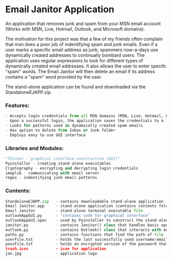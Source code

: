 # Email Janitor Application
An application that removes junk and spam from your MSN email account (Works with MSN, Live, Hotmail, Outlook, and Microsoft domains). 

The motivation for this project was that a few of my friends often complain that msn does a poor job of indentifying 
spam and junk emails. Even if a user marks a specific email address as junk, spammers now-a-days use dynamically created addresses to 
continually bombard users. The application uses regular expressions to look for different types of dynamically created email addresses.
It also allows the user to enter specifc "spam" words. The Email Janitor will then delete an email if its address contains a "spam"
word provided by the user. 

The stand-alone application can be found and downloaded via the StandaloneEJAPP.zip.

### Features:
```py
- Accepts login credentials from all MSN domains (MSN, Live, Hotmail, Outlook, and Microsoft)
- Upon a successful login, the application saves the credentials to a file, allowing the user to quickly login next time
- Looks for patterns used in dynamically created spam emails
- Has option to delete from Inbox or Junk folder
- Employs easy to use GUI interface
```

### Libraries and Modules:
```py
"Tkinter - graphical interface construction (GUI)"
Pyinstaller - creating stand-alone executables
Cryptography - encrypting and decrypting login credentials 
imaplib - communicating with email server
regex - indentifying junk email patterns
```

### Contents:
```py 
StandaloneEJAPP.zip   - contains downloadable stand-alone application
Email Janitor.app     - stand-alone application (contains contents folder)
Email Janitor         - stand-alone terminal executable file 
outlookAppGUI.py      - "contains code for graphical interface"
outlookAppGUI.spec    - used by Pyinstaller to construct the stand-alone app 
janitor.py            - contains Janitor() class that handles basic operations for application
outlook.py            - contains Outlook() class that interacts with email server (*adapted from https://github.com/awangga/outlook)
paths.py              - contains functions that find the path of file 
userFile.txt          - holds the last successfully used username/email address (default - sample@msn.com) 
passFile.txt          - holds an encrypted version of the password that's associated with the last successfully used username
trash.icns            - icon for application
jan.jpg               - application logo
```






